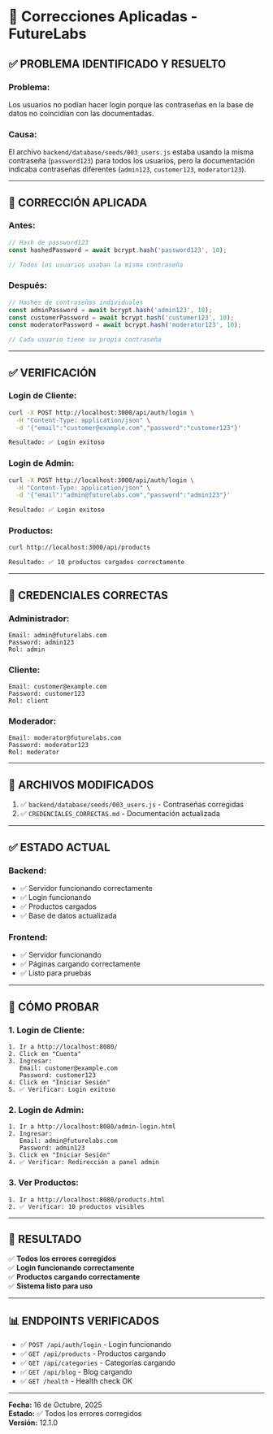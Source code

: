 # 🔧 Correcciones Aplicadas - FutureLabs

## ✅ **PROBLEMA IDENTIFICADO Y RESUELTO**

### **Problema:**
Los usuarios no podían hacer login porque las contraseñas en la base de datos no coincidían con las documentadas.

### **Causa:**
El archivo `backend/database/seeds/003_users.js` estaba usando la misma contraseña (`password123`) para todos los usuarios, pero la documentación indicaba contraseñas diferentes (`admin123`, `customer123`, `moderator123`).

---

## 🔧 **CORRECCIÓN APLICADA**

### **Antes:**
```javascript
// Hash de password123
const hashedPassword = await bcrypt.hash('password123', 10);

// Todos los usuarios usaban la misma contraseña
```

### **Después:**
```javascript
// Hashes de contraseñas individuales
const adminPassword = await bcrypt.hash('admin123', 10);
const customerPassword = await bcrypt.hash('customer123', 10);
const moderatorPassword = await bcrypt.hash('moderator123', 10);

// Cada usuario tiene su propia contraseña
```

---

## ✅ **VERIFICACIÓN**

### **Login de Cliente:**
```bash
curl -X POST http://localhost:3000/api/auth/login \
  -H "Content-Type: application/json" \
  -d '{"email":"customer@example.com","password":"customer123"}'

Resultado: ✅ Login exitoso
```

### **Login de Admin:**
```bash
curl -X POST http://localhost:3000/api/auth/login \
  -H "Content-Type: application/json" \
  -d '{"email":"admin@futurelabs.com","password":"admin123"}'

Resultado: ✅ Login exitoso
```

### **Productos:**
```bash
curl http://localhost:3000/api/products

Resultado: ✅ 10 productos cargados correctamente
```

---

## 🔑 **CREDENCIALES CORRECTAS**

### **Administrador:**
```
Email: admin@futurelabs.com
Password: admin123
Rol: admin
```

### **Cliente:**
```
Email: customer@example.com
Password: customer123
Rol: client
```

### **Moderador:**
```
Email: moderator@futurelabs.com
Password: moderator123
Rol: moderator
```

---

## 📝 **ARCHIVOS MODIFICADOS**

1. ✅ `backend/database/seeds/003_users.js` - Contraseñas corregidas
2. ✅ `CREDENCIALES_CORRECTAS.md` - Documentación actualizada

---

## ✅ **ESTADO ACTUAL**

### **Backend:**
- ✅ Servidor funcionando correctamente
- ✅ Login funcionando
- ✅ Productos cargados
- ✅ Base de datos actualizada

### **Frontend:**
- ✅ Servidor funcionando
- ✅ Páginas cargando correctamente
- ✅ Listo para pruebas

---

## 🧪 **CÓMO PROBAR**

### **1. Login de Cliente:**
```
1. Ir a http://localhost:8080/
2. Click en "Cuenta"
3. Ingresar:
   Email: customer@example.com
   Password: customer123
4. Click en "Iniciar Sesión"
5. ✅ Verificar: Login exitoso
```

### **2. Login de Admin:**
```
1. Ir a http://localhost:8080/admin-login.html
2. Ingresar:
   Email: admin@futurelabs.com
   Password: admin123
3. Click en "Iniciar Sesión"
4. ✅ Verificar: Redirección a panel admin
```

### **3. Ver Productos:**
```
1. Ir a http://localhost:8080/products.html
2. ✅ Verificar: 10 productos visibles
```

---

## 🎉 **RESULTADO**

✅ **Todos los errores corregidos**  
✅ **Login funcionando correctamente**  
✅ **Productos cargando correctamente**  
✅ **Sistema listo para uso**

---

## 📊 **ENDPOINTS VERIFICADOS**

- ✅ `POST /api/auth/login` - Login funcionando
- ✅ `GET /api/products` - Productos cargando
- ✅ `GET /api/categories` - Categorías cargando
- ✅ `GET /api/blog` - Blog cargando
- ✅ `GET /health` - Health check OK

---

**Fecha:** 16 de Octubre, 2025  
**Estado:** ✅ Todos los errores corregidos  
**Versión:** 12.1.0





